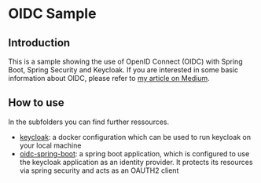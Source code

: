 # OIDC Sample

## Introduction
This is a sample showing the use of OpenID Connect (OIDC) with Spring Boot, Spring Security and Keycloak.
If you are interested in some basic information about OIDC, please refer to [my article on Medium](https://medium.com/@steffenmalisi/secure-self-contained-systems-authn-in-a-distributed-world-943ff9d0c4dd).


## How to use
In the subfolders you can find further ressources.
* [keycloak](./keycloak/README.md): a docker configuration which can be used to run keycloak on your local machine
* [oidc-spring-boot](./oidc-spring-boot/README.md): a spring boot application, which is configured to use the keycloak application as an identity provider. It protects its resources via spring security and acts as an OAUTH2 client